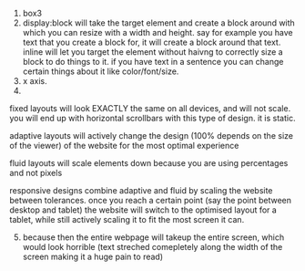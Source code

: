 1. box3
2. display:block will take the target element and create a block around with which you
can resize with a width and height. say for example you have text that you create a block for, it will create a block around that text. inline will let you target the element without haivng to correctly size a block to do things to it. if you have text in a sentence you can change certain things about it like color/font/size.
3. x axis.
4. 
fixed layouts will look EXACTLY the same on all devices, and will not scale. you will end up with horizontal scrollbars with this type of design. it is static.

adaptive layouts will actively change the design (100% depends on the size of the viewer) of the website for the most optimal experience 

fluid layouts will scale elements down because you are using percentages and not pixels

responsive designs combine adaptive and fluid by scaling the website between tolerances. once you reach a certain point (say the point between desktop and tablet) the website will switch to the optimised layout for a tablet, while still actively scaling it to fit the most screen it can.

5. because then the entire webpage will takeup the entire screen, which would look horrible (text streched comepletely along the width of the screen making it a huge pain to read)